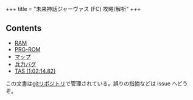 +++
title = "未来神話ジャーヴァス (FC) 攻略/解析"
+++

## Contents

* [RAM](@/ram/_index.md)
* [PRG-ROM](@/prg/_index.md)
* [マップ](@/map/_index.md)
* [兵力バグ](https://taotao54321.github.io/blog/nes-jarvas-force-glitch/)
* [TAS (1:02:14.82)](@/tas-20240816/_index.md)

この文書は[gitリポジトリ](https://github.com/taotao54321/JarvasResource)で管理されている。誤りの指摘などは issue へどうぞ。
